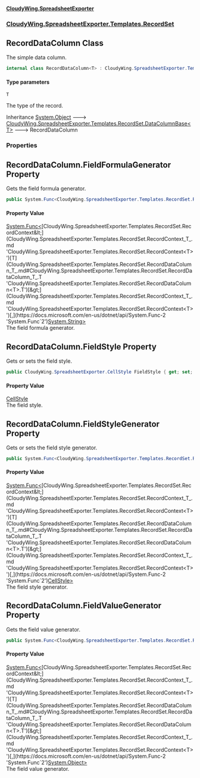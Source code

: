 #### [CloudyWing.SpreadsheetExporter](index.md 'index')
### [CloudyWing.SpreadsheetExporter.Templates.RecordSet](CloudyWing.SpreadsheetExporter.Templates.RecordSet.md 'CloudyWing.SpreadsheetExporter.Templates.RecordSet')

## RecordDataColumn<T> Class

The simple data column.

```csharp
internal class RecordDataColumn<T> : CloudyWing.SpreadsheetExporter.Templates.RecordSet.DataColumnBase<T>
```
#### Type parameters

<a name='CloudyWing.SpreadsheetExporter.Templates.RecordSet.RecordDataColumn_T_.T'></a>

`T`

The type of the record.

Inheritance [System.Object](https://docs.microsoft.com/en-us/dotnet/api/System.Object 'System.Object') &#129106; [CloudyWing.SpreadsheetExporter.Templates.RecordSet.DataColumnBase&lt;](CloudyWing.SpreadsheetExporter.Templates.RecordSet.DataColumnBase_T_.md 'CloudyWing.SpreadsheetExporter.Templates.RecordSet.DataColumnBase<T>')[T](CloudyWing.SpreadsheetExporter.Templates.RecordSet.RecordDataColumn_T_.md#CloudyWing.SpreadsheetExporter.Templates.RecordSet.RecordDataColumn_T_.T 'CloudyWing.SpreadsheetExporter.Templates.RecordSet.RecordDataColumn<T>.T')[&gt;](CloudyWing.SpreadsheetExporter.Templates.RecordSet.DataColumnBase_T_.md 'CloudyWing.SpreadsheetExporter.Templates.RecordSet.DataColumnBase<T>') &#129106; RecordDataColumn<T>
### Properties

<a name='CloudyWing.SpreadsheetExporter.Templates.RecordSet.RecordDataColumn_T_.FieldFormulaGenerator'></a>

## RecordDataColumn<T>.FieldFormulaGenerator Property

Gets the field formula generator.

```csharp
public System.Func<CloudyWing.SpreadsheetExporter.Templates.RecordSet.RecordContext<T>,string> FieldFormulaGenerator { get; set; }
```

#### Property Value
[System.Func&lt;](https://docs.microsoft.com/en-us/dotnet/api/System.Func-2 'System.Func`2')[CloudyWing.SpreadsheetExporter.Templates.RecordSet.RecordContext&lt;](CloudyWing.SpreadsheetExporter.Templates.RecordSet.RecordContext_T_.md 'CloudyWing.SpreadsheetExporter.Templates.RecordSet.RecordContext<T>')[T](CloudyWing.SpreadsheetExporter.Templates.RecordSet.RecordDataColumn_T_.md#CloudyWing.SpreadsheetExporter.Templates.RecordSet.RecordDataColumn_T_.T 'CloudyWing.SpreadsheetExporter.Templates.RecordSet.RecordDataColumn<T>.T')[&gt;](CloudyWing.SpreadsheetExporter.Templates.RecordSet.RecordContext_T_.md 'CloudyWing.SpreadsheetExporter.Templates.RecordSet.RecordContext<T>')[,](https://docs.microsoft.com/en-us/dotnet/api/System.Func-2 'System.Func`2')[System.String](https://docs.microsoft.com/en-us/dotnet/api/System.String 'System.String')[&gt;](https://docs.microsoft.com/en-us/dotnet/api/System.Func-2 'System.Func`2')  
The field formula generator.

<a name='CloudyWing.SpreadsheetExporter.Templates.RecordSet.RecordDataColumn_T_.FieldStyle'></a>

## RecordDataColumn<T>.FieldStyle Property

Gets or sets the field style.

```csharp
public CloudyWing.SpreadsheetExporter.CellStyle FieldStyle { get; set; }
```

#### Property Value
[CellStyle](CloudyWing.SpreadsheetExporter.CellStyle.md 'CloudyWing.SpreadsheetExporter.CellStyle')  
The field style.

<a name='CloudyWing.SpreadsheetExporter.Templates.RecordSet.RecordDataColumn_T_.FieldStyleGenerator'></a>

## RecordDataColumn<T>.FieldStyleGenerator Property

Gets or sets the field style generator.

```csharp
public System.Func<CloudyWing.SpreadsheetExporter.Templates.RecordSet.RecordContext<T>,CloudyWing.SpreadsheetExporter.CellStyle> FieldStyleGenerator { get; set; }
```

#### Property Value
[System.Func&lt;](https://docs.microsoft.com/en-us/dotnet/api/System.Func-2 'System.Func`2')[CloudyWing.SpreadsheetExporter.Templates.RecordSet.RecordContext&lt;](CloudyWing.SpreadsheetExporter.Templates.RecordSet.RecordContext_T_.md 'CloudyWing.SpreadsheetExporter.Templates.RecordSet.RecordContext<T>')[T](CloudyWing.SpreadsheetExporter.Templates.RecordSet.RecordDataColumn_T_.md#CloudyWing.SpreadsheetExporter.Templates.RecordSet.RecordDataColumn_T_.T 'CloudyWing.SpreadsheetExporter.Templates.RecordSet.RecordDataColumn<T>.T')[&gt;](CloudyWing.SpreadsheetExporter.Templates.RecordSet.RecordContext_T_.md 'CloudyWing.SpreadsheetExporter.Templates.RecordSet.RecordContext<T>')[,](https://docs.microsoft.com/en-us/dotnet/api/System.Func-2 'System.Func`2')[CellStyle](CloudyWing.SpreadsheetExporter.CellStyle.md 'CloudyWing.SpreadsheetExporter.CellStyle')[&gt;](https://docs.microsoft.com/en-us/dotnet/api/System.Func-2 'System.Func`2')  
The field style generator.

<a name='CloudyWing.SpreadsheetExporter.Templates.RecordSet.RecordDataColumn_T_.FieldValueGenerator'></a>

## RecordDataColumn<T>.FieldValueGenerator Property

Gets the field value generator.

```csharp
public System.Func<CloudyWing.SpreadsheetExporter.Templates.RecordSet.RecordContext<T>,object> FieldValueGenerator { get; set; }
```

#### Property Value
[System.Func&lt;](https://docs.microsoft.com/en-us/dotnet/api/System.Func-2 'System.Func`2')[CloudyWing.SpreadsheetExporter.Templates.RecordSet.RecordContext&lt;](CloudyWing.SpreadsheetExporter.Templates.RecordSet.RecordContext_T_.md 'CloudyWing.SpreadsheetExporter.Templates.RecordSet.RecordContext<T>')[T](CloudyWing.SpreadsheetExporter.Templates.RecordSet.RecordDataColumn_T_.md#CloudyWing.SpreadsheetExporter.Templates.RecordSet.RecordDataColumn_T_.T 'CloudyWing.SpreadsheetExporter.Templates.RecordSet.RecordDataColumn<T>.T')[&gt;](CloudyWing.SpreadsheetExporter.Templates.RecordSet.RecordContext_T_.md 'CloudyWing.SpreadsheetExporter.Templates.RecordSet.RecordContext<T>')[,](https://docs.microsoft.com/en-us/dotnet/api/System.Func-2 'System.Func`2')[System.Object](https://docs.microsoft.com/en-us/dotnet/api/System.Object 'System.Object')[&gt;](https://docs.microsoft.com/en-us/dotnet/api/System.Func-2 'System.Func`2')  
The field value generator.